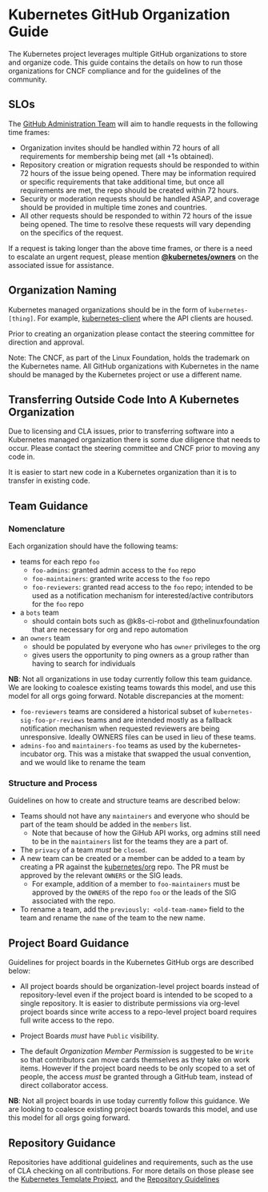 # Kubernetes GitHub Organization Guide

The Kubernetes project leverages multiple GitHub organizations to store and
organize code. This guide contains the details on how to run those organizations
for CNCF compliance and for the guidelines of the community.

## SLOs

The [GitHub Administration Team] will aim to handle requests in the following
time frames:
- Organization invites should be handled within 72 hours of all requirements for
  membership being met (all +1s obtained).
- Repository creation or migration requests should be responded to within 72
  hours of the issue being opened. There may be information required or specific
  requirements that take additional time, but once all requirements are met, the
  repo should be created within 72 hours.
- Security or moderation requests should be handled ASAP, and coverage should be
  provided in multiple time zones and countries.
- All other requests should be responded to within 72 hours of the issue being
  opened. The time to resolve these requests will vary depending on the
  specifics of the request.

If a request is taking longer than the above time frames, or there is a need to
escalate an urgent request, please mention **[@kubernetes/owners]** on the
associated issue for assistance.

## Organization Naming

Kubernetes managed organizations should be in the form of `kubernetes-[thing]`.
For example, [kubernetes-client](https://github.com/kubernetes-client) where the
API clients are housed.

Prior to creating an organization please contact the steering committee for
direction and approval.

Note: The CNCF, as part of the Linux Foundation, holds the trademark on the
Kubernetes name. All GitHub organizations with Kubernetes in the name should be
managed by the Kubernetes project or use a different name.

## Transferring Outside Code Into A Kubernetes Organization

Due to licensing and CLA issues, prior to transferring software into a
Kubernetes managed organization there is some due diligence that needs to occur.
Please contact the steering committee and CNCF prior to moving any code in.

It is easier to start new code in a Kubernetes organization than it is to
transfer in existing code.

## Team Guidance

### Nomenclature

Each organization should have the following teams:

- teams for each repo `foo`
  - `foo-admins`: granted admin access to the `foo` repo
  - `foo-maintainers`: granted write access to the `foo` repo
  - `foo-reviewers`: granted read access to the `foo` repo; intended to be used
    as a notification mechanism for interested/active contributors for the `foo`
    repo
- a `bots` team
  - should contain bots such as @k8s-ci-robot and @thelinuxfoundation that are
    necessary for org and repo automation
- an `owners` team
  - should be populated by everyone who has `owner` privileges to the org
  - gives users the opportunity to ping owners as a group rather than having to
    search for individuals

**NB**: Not all organizations in use today currently follow this team guidance.
We are looking to coalesce existing teams towards this model, and use this model
for all orgs going forward.  Notable discrepancies at the moment:

- `foo-reviewers` teams are considered a historical subset of
  `kubernetes-sig-foo-pr-reviews` teams and are intended mostly as a fallback
  notification mechanism when requested reviewers are being unresponsive.
  Ideally OWNERS files can be used in lieu of these teams.
- `admins-foo` and `maintainers-foo` teams as used by the kubernetes-incubator
  org. This was a mistake that swapped the usual convention, and we would like
  to rename the team

### Structure and Process

Guidelines on how to create and structure teams are described below:

- Teams should not have any `maintainers` and everyone who should be part of
the team should be added in the `members` list.
  - Note that because of how the GiHub API works, org admins still need to be
    in the `maintainers` list for the teams they are a part of.
- The `privacy` of a team *must* be `closed`.
- A new team can be created or a member can be added to a team by
creating a PR against the [kubernetes/org] repo. The PR must be
approved by the relevant `OWNERS` or the SIG leads.
  - For example, addition of a member to `foo-maintainers` must be approved
    by the `OWNERS` of the repo `foo` or the leads of the SIG associated
    with the repo.
- To rename a team, add the `previously: <old-team-name>` field to the team
and rename the `name` of the team to the new name.

## Project Board Guidance

Guidelines for project boards in the Kubernetes GitHub orgs are described below:

- All project boards should be organization-level project boards instead of
repository-level even if the project board is intended to be scoped to a single
repository. It is easier to distribute permissions via org-level project boards
since write access to a repo-level project board requires full write access
to the repo.

- Project Boards *must* have `Public` visibility.

- The default _Organization Member Permission_ is suggested to be `Write` so
that contributors can move cards themselves as they take on work items.
However if the project board needs to be only scoped to a set of people,
the access *must* be granted through a GitHub team, instead of direct
collaborator access.

**NB**: Not all project boards in use today currently follow this guidance.
We are looking to coalesce existing project boards towards this model, and use
this model for all orgs going forward.

## Repository Guidance

Repositories have additional guidelines and requirements, such as the use of CLA
checking on all contributions. For more details on those please see the
[Kubernetes Template
Project](https://github.com/kubernetes/kubernetes-template-project), and the
[Repository Guidelines](kubernetes-repositories.md)

[GitHub Administration Team]:
/github-management/README.md#github-administration-team
[@kubernetes/owners]: https://github.com/orgs/kubernetes/teams/owners
[kubernetes/org]: https://github.com/kubernetes/org

